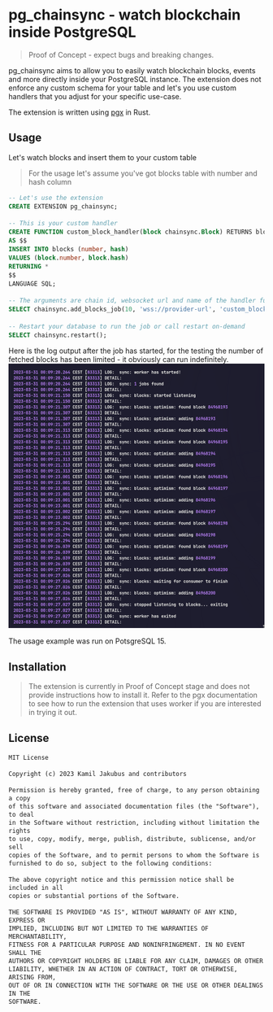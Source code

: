 # pg_chainsync - watch blockchain inside PostgreSQL

> Proof of Concept - expect bugs and breaking changes.

pg_chainsync aims to allow you to easily watch blockchain blocks, events and more directly inside your PostgreSQL instance. The extension does not enforce any custom schema for your table and let's you use custom handlers that you adjust for your specific use-case.

The extension is written using [pgx](https://github.com/tcdi/pgx) in Rust.

## Usage

Let's watch blocks and insert them to your custom table
> For the usage let's assume you've got blocks table with number and hash column

```sql
-- Let's use the extension
CREATE EXTENSION pg_chainsync;

-- This is your custom handler
CREATE FUNCTION custom_block_handler(block chainsync.Block) RETURNS blocks
AS $$
INSERT INTO blocks (number, hash)
VALUES (block.number, block.hash)
RETURNING *
$$
LANGUAGE SQL;

-- The arguments are chain id, websocket url and name of the handler function
SELECT chainsync.add_blocks_job(10, 'wss://provider-url', 'custom_block_handler');

-- Restart your database to run the job or call restart on-demand
SELECT chainsync.restart();
```

Here is the log output after the job has started, for the testing the number of fetched blocks has been limited - it obviously can run indefinitely.
![example_output](./extra/usage1.png)

The usage example was run on PotsgreSQL 15.

## Installation

> The extension is currently in Proof of Concept stage and does not provide instructions how to install it. Refer to the pgx documentation to see how to run the extension that uses worker if you are interested in trying it out.


## License

```LICENSE
MIT License

Copyright (c) 2023 Kamil Jakubus and contributors

Permission is hereby granted, free of charge, to any person obtaining a copy
of this software and associated documentation files (the "Software"), to deal
in the Software without restriction, including without limitation the rights
to use, copy, modify, merge, publish, distribute, sublicense, and/or sell
copies of the Software, and to permit persons to whom the Software is
furnished to do so, subject to the following conditions:

The above copyright notice and this permission notice shall be included in all
copies or substantial portions of the Software.

THE SOFTWARE IS PROVIDED "AS IS", WITHOUT WARRANTY OF ANY KIND, EXPRESS OR
IMPLIED, INCLUDING BUT NOT LIMITED TO THE WARRANTIES OF MERCHANTABILITY,
FITNESS FOR A PARTICULAR PURPOSE AND NONINFRINGEMENT. IN NO EVENT SHALL THE
AUTHORS OR COPYRIGHT HOLDERS BE LIABLE FOR ANY CLAIM, DAMAGES OR OTHER
LIABILITY, WHETHER IN AN ACTION OF CONTRACT, TORT OR OTHERWISE, ARISING FROM,
OUT OF OR IN CONNECTION WITH THE SOFTWARE OR THE USE OR OTHER DEALINGS IN THE
SOFTWARE.
```
